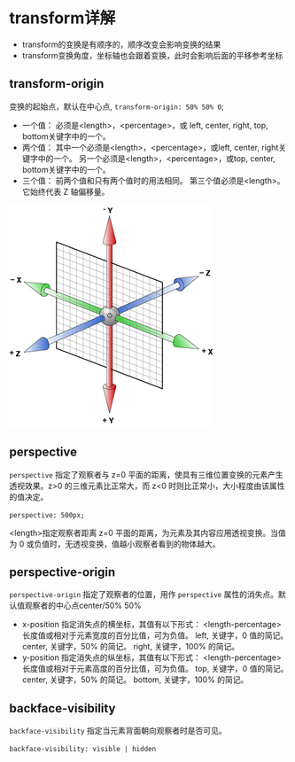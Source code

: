 # transform详解

+ transform的变换是有顺序的，顺序改变会影响变换的结果
+ transform变换角度，坐标轴也会跟着变换，此时会影响后面的平移参考坐标


## transform-origin

变换的起始点，默认在中心点, `transform-origin: 50% 50% 0`;

+ 一个值：
必须是\<length\>，\<percentage\>，或 left, center, right, top, bottom关键字中的一个。
+ 两个值：
其中一个必须是\<length\>，\<percentage\>，或left, center, right关键字中的一个。
另一个必须是\<length\>，\<percentage\>，或top, center, bottom关键字中的一个。
+ 三个值：
前两个值和只有两个值时的用法相同。
第三个值必须是\<length\>。它始终代表 Z 轴偏移量。

<img src="../images/3d_axes.png">

## perspective

`perspective` 指定了观察者与 z=0 平面的距离，使具有三维位置变换的元素产生透视效果。z>0 的三维元素比正常大，而 z<0 时则比正常小，大小程度由该属性的值决定。

`perspective: 500px;`

\<length\>指定观察者距离 z=0 平面的距离，为元素及其内容应用透视变换。当值为 0 或负值时，无透视变换，值越小观察者看到的物体越大。

## perspective-origin

`perspective-origin` 指定了观察者的位置，用作 `perspective` 属性的消失点。默认值观察者的中心点center/50% 50%

+ x-position
指定消失点的横坐标，其值有以下形式：
\<length-percentage\> 长度值或相对于元素宽度的百分比值，可为负值。
left, 关键字，0 值的简记。
center, 关键字，50% 的简记。
right, 关键字，100% 的简记。
+ y-position
指定消失点的纵坐标，其值有以下形式：
\<length-percentage\> 长度值或相对于元素高度的百分比值，可为负值。
top, 关键字，0 值的简记。
center, 关键字，50% 的简记。
bottom, 关键字，100% 的简记。

## backface-visibility

`backface-visibility` 指定当元素背面朝向观察者时是否可见。

`backface-visibility: visible | hidden`